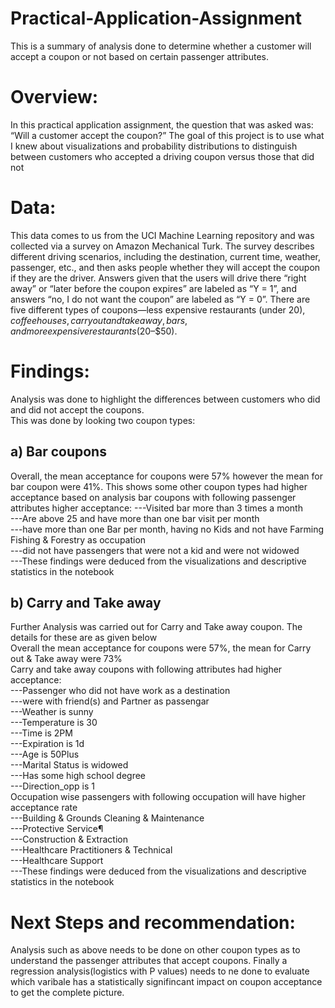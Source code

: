# Practical-Application-Assignment

This is a summary of analysis done to determine whether a customer will accept a coupon or not based on certain passenger attributes.

# Overview:
In this practical application assignment, the question that was asked was: “Will a customer accept the coupon?” 
The goal of this project is to use what I knew about visualizations and probability distributions to distinguish between customers who accepted a driving coupon versus those that did not

# Data:
This data comes to us from the UCI Machine Learning repository and was collected via a survey on Amazon Mechanical Turk. The survey describes different driving scenarios, including the destination, current time, weather, passenger, etc., and then asks people whether they will accept the coupon if they are the driver. Answers given that the users will drive there “right away” or “later before the coupon expires” are labeled as “Y = 1”, and answers “no, I do not want the coupon” are labeled as “Y = 0”. There are five different types of coupons—less expensive restaurants (under $20), coffee houses, carry out and take away, bars, and more expensive restaurants ($20–$50).

# Findings:
Analysis was done to highlight the differences between customers who did and did not accept the coupons. <br />
This was done by looking two coupon types:<br />
## a) Bar coupons
Overall, the mean acceptance for coupons were 57% however the mean for bar coupon were 41%.  This shows some other coupon types had higher acceptance
based on analysis bar coupons with following passenger attributes higher acceptance:
---Visited bar more than 3 times a month<br />
---Are above 25 and have more than one bar visit per month<br />
---have more than one Bar per month, having no Kids and not have Farming Fishing & Forestry as occupation<br />
---did not have passengers that were not a kid and were not widowed<br />
---These findings were deduced from the visualizations and descriptive statistics in the notebook
## b) Carry and Take away
Further Analysis was carried out for Carry and Take away coupon. The details for these are as given below<br />
Overall the mean acceptance for coupons were 57%, the mean for Carry out & Take away were 73%<br />
Carry and take away coupons with following attributes had higher acceptance:<br />
---Passenger who did not have work as a destination<br />
---were with friend(s) and Partner as passengar<br />
---Weather is sunny<br />
---Temperature is 30<br />
---Time is 2PM<br />
---Expiration is 1d<br />
---Age is 50Plus<br />
---Marital Status is widowed<br />
---Has some high school degree<br />
---Direction_opp is 1<br />
Occupation wise passengers with following occupation will have higher acceptance rate<br />
---Building & Grounds Cleaning & Maintenance<br />
---Protective Service¶<br />
---Construction & Extraction<br />
---Healthcare Practitioners & Technical<br />
---Healthcare Support<br />
---These findings were deduced from the visualizations and descriptive statistics in the notebook
# Next Steps and recommendation:
Analysis such as above needs to be done on other coupon types as to understand the passenger attributes that accept coupons.  Finally a regression analysis(logistics with P values) needs to ne done to evaluate which varibale has a statistically signifincant impact on coupon acceptance to get the complete picture.
